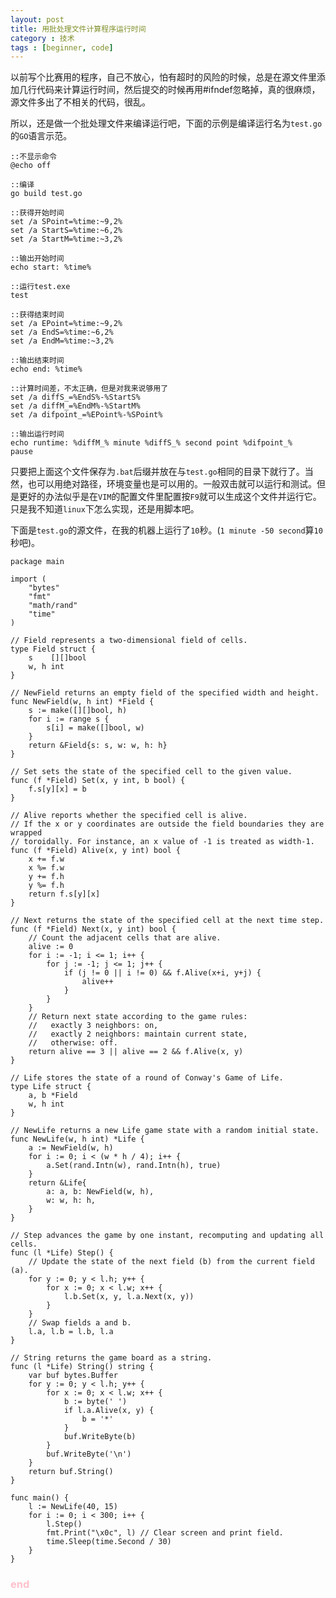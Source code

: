 ```yaml
---
layout: post
title: 用批处理文件计算程序运行时间
category : 技术
tags : [beginner, code]
---
```


以前写个比赛用的程序，自己不放心，怕有超时的风险的时候，总是在源文件里添加几行代码来计算运行时间，然后提交的时候再用#ifndef忽略掉，真的很麻烦，源文件多出了不相关的代码，很乱。

所以，还是做一个批处理文件来编译运行吧，下面的示例是编译运行名为`test.go`的`GO`语言示范。

	::不显示命令
	@echo off
	
	::编译
	go build test.go
	
	::获得开始时间
	set /a SPoint=%time:~9,2%
	set /a StartS=%time:~6,2%
	set /a StartM=%time:~3,2%
	
	::输出开始时间
	echo start: %time%
	
	::运行test.exe
	test
	
	::获得结束时间
	set /a EPoint=%time:~9,2%
	set /a EndS=%time:~6,2%
	set /a EndM=%time:~3,2%
	
	::输出结束时间
	echo end: %time%
	
	::计算时间差，不太正确，但是对我来说够用了
	set /a diffS_=%EndS%-%StartS%
	set /a diffM_=%EndM%-%StartM%
	set /a difpoint_=%EPoint%-%SPoint%
	
	::输出运行时间
	echo runtime: %diffM_% minute %diffS_% second point %difpoint_%
	pause



只要把上面这个文件保存为`.bat`后缀并放在与`test.go`相同的目录下就行了。当然，也可以用绝对路径，环境变量也是可以用的。一般双击就可以运行和测试。但是更好的办法似乎是在`VIM`的配置文件里配置按`F9`就可以生成这个文件并运行它。只是我不知道`linux`下怎么实现，还是用脚本吧。

下面是`test.go`的源文件，在我的机器上运行了`10`秒。(`1 minute -50 second`算`10`秒吧)。

	package main
	
	import (
		"bytes"
		"fmt"
		"math/rand"
		"time"
	)
	
	// Field represents a two-dimensional field of cells.
	type Field struct {
		s    [][]bool
		w, h int
	}
	
	// NewField returns an empty field of the specified width and height.
	func NewField(w, h int) *Field {
		s := make([][]bool, h)
		for i := range s {
			s[i] = make([]bool, w)
		}
		return &Field{s: s, w: w, h: h}
	}
	
	// Set sets the state of the specified cell to the given value.
	func (f *Field) Set(x, y int, b bool) {
		f.s[y][x] = b
	}
	
	// Alive reports whether the specified cell is alive.
	// If the x or y coordinates are outside the field boundaries they are wrapped
	// toroidally. For instance, an x value of -1 is treated as width-1.
	func (f *Field) Alive(x, y int) bool {
		x += f.w
		x %= f.w
		y += f.h
		y %= f.h
		return f.s[y][x]
	}
	
	// Next returns the state of the specified cell at the next time step.
	func (f *Field) Next(x, y int) bool {
		// Count the adjacent cells that are alive.
		alive := 0
		for i := -1; i <= 1; i++ {
			for j := -1; j <= 1; j++ {
				if (j != 0 || i != 0) && f.Alive(x+i, y+j) {
					alive++
				}
			}
		}
		// Return next state according to the game rules:
		//   exactly 3 neighbors: on,
		//   exactly 2 neighbors: maintain current state,
		//   otherwise: off.
		return alive == 3 || alive == 2 && f.Alive(x, y)
	}
	
	// Life stores the state of a round of Conway's Game of Life.
	type Life struct {
		a, b *Field
		w, h int
	}
	
	// NewLife returns a new Life game state with a random initial state.
	func NewLife(w, h int) *Life {
		a := NewField(w, h)
		for i := 0; i < (w * h / 4); i++ {
			a.Set(rand.Intn(w), rand.Intn(h), true)
		}
		return &Life{
			a: a, b: NewField(w, h),
			w: w, h: h,
		}
	}
	
	// Step advances the game by one instant, recomputing and updating all cells.
	func (l *Life) Step() {
		// Update the state of the next field (b) from the current field (a).
		for y := 0; y < l.h; y++ {
			for x := 0; x < l.w; x++ {
				l.b.Set(x, y, l.a.Next(x, y))
			}
		}
		// Swap fields a and b.
		l.a, l.b = l.b, l.a
	}
	
	// String returns the game board as a string.
	func (l *Life) String() string {
		var buf bytes.Buffer
		for y := 0; y < l.h; y++ {
			for x := 0; x < l.w; x++ {
				b := byte(' ')
				if l.a.Alive(x, y) {
					b = '*'
				}
				buf.WriteByte(b)
			}
			buf.WriteByte('\n')
		}
		return buf.String()
	}
	
	func main() {
		l := NewLife(40, 15)
		for i := 0; i < 300; i++ {
			l.Step()
			fmt.Print("\x0c", l) // Clear screen and print field.
			time.Sleep(time.Second / 30)
		}
	}


<h3 style="color: pink">end</h3>
